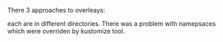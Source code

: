 There 3 approaches to overleays:

each are in different directories. There was a problem with namepsaces which were overriden by kustomize tool. 